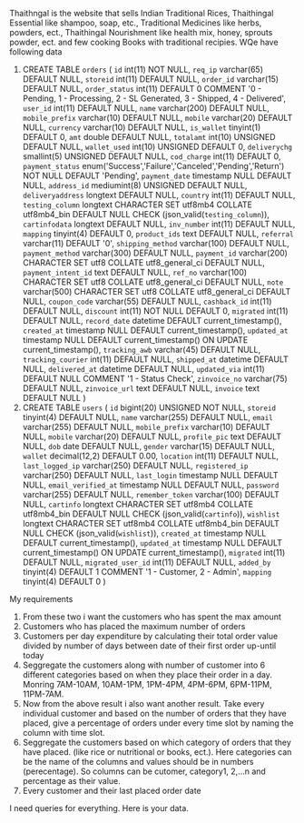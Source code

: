 Thaithngal is the website that sells Indian Traditional Rices, Thaithingal Essential like shampoo, soap, etc., Traditional Medicines like herbs, powders, ect., Thaithingal Nourishment like health mix, honey, sprouts powder, ect. and few cooking Books with traditional recipies.
WQe have following data
1. CREATE TABLE `orders` (
  `id` int(11) NOT NULL,
  `req_ip` varchar(65) DEFAULT NULL,
  `storeid` int(11) DEFAULT NULL,
  `order_id` varchar(15) DEFAULT NULL,
  `order_status` int(11) DEFAULT 0 COMMENT '0 - Pending, 1 - Processing, 2 - SL Generated, 3 - Shipped, 4 - Delivered',
  `user_id` int(11) DEFAULT NULL,
  `name` varchar(200) DEFAULT NULL,
  `mobile_prefix` varchar(10) DEFAULT NULL,
  `mobile` varchar(20) DEFAULT NULL,
  `currency` varchar(10) DEFAULT NULL,
  `is_wallet` tinyint(1) DEFAULT 0,
  `amt` double DEFAULT NULL,
  `totalamt` int(10) UNSIGNED DEFAULT NULL,
  `wallet_used` int(10) UNSIGNED DEFAULT 0,
  `deliverychg` smallint(5) UNSIGNED DEFAULT NULL,
  `cod_charge` int(11) DEFAULT 0,
  `payment_status` enum('Success','Failure','Canceled','Pending','Return') NOT NULL DEFAULT 'Pending',
  `payment_date` timestamp NULL DEFAULT NULL,
  `address_id` mediumint(8) UNSIGNED DEFAULT NULL,
  `deliveryaddress` longtext DEFAULT NULL,
  `country` int(11) DEFAULT NULL,
  `testing_column` longtext CHARACTER SET utf8mb4 COLLATE utf8mb4_bin DEFAULT NULL CHECK (json_valid(`testing_column`)),
  `cartinfodata` longtext DEFAULT NULL,
  `inv_number` int(11) DEFAULT NULL,
  `mapping` tinyint(4) DEFAULT 0,
  `product_ids` text DEFAULT NULL,
  `referral` varchar(11) DEFAULT '0',
  `shipping_method` varchar(100) DEFAULT NULL,
  `payment_method` varchar(300) DEFAULT NULL,
  `payment_id` varchar(200) CHARACTER SET utf8 COLLATE utf8_general_ci DEFAULT NULL,
  `payment_intent_id` text DEFAULT NULL,
  `ref_no` varchar(100) CHARACTER SET utf8 COLLATE utf8_general_ci DEFAULT NULL,
  `note` varchar(500) CHARACTER SET utf8 COLLATE utf8_general_ci DEFAULT NULL,
  `coupon_code` varchar(55) DEFAULT NULL,
  `cashback_id` int(11) DEFAULT NULL,
  `discount` int(11) NOT NULL DEFAULT 0,
  `migrated` int(11) DEFAULT NULL,
  `record_date` datetime DEFAULT current_timestamp(),
  `created_at` timestamp NULL DEFAULT current_timestamp(),
  `updated_at` timestamp NULL DEFAULT current_timestamp() ON UPDATE current_timestamp(),
  `tracking_awb` varchar(45) DEFAULT NULL,
  `tracking_courier` int(11) DEFAULT NULL,
  `shipped_at` datetime DEFAULT NULL,
  `delivered_at` datetime DEFAULT NULL,
  `updated_via` int(11) DEFAULT NULL COMMENT '1 - Status Check',
  `zinvoice_no` varchar(75) DEFAULT NULL,
  `zinvoice_url` text DEFAULT NULL,
  `invoice` text DEFAULT NULL
)
2. CREATE TABLE `users` (
  `id` bigint(20) UNSIGNED NOT NULL,
  `storeid` tinyint(4) DEFAULT NULL,
  `name` varchar(255) DEFAULT NULL,
  `email` varchar(255) DEFAULT NULL,
  `mobile_prefix` varchar(10) DEFAULT NULL,
  `mobile` varchar(20) DEFAULT NULL,
  `profile_pic` text DEFAULT NULL,
  `dob` date DEFAULT NULL,
  `gender` varchar(15) DEFAULT NULL,
  `wallet` decimal(12,2) DEFAULT 0.00,
  `location` int(11) DEFAULT NULL,
  `last_logged_ip` varchar(250) DEFAULT NULL,
  `registered_ip` varchar(250) DEFAULT NULL,
  `last_login` timestamp NULL DEFAULT NULL,
  `email_verified_at` timestamp NULL DEFAULT NULL,
  `password` varchar(255) DEFAULT NULL,
  `remember_token` varchar(100) DEFAULT NULL,
  `cartinfo` longtext CHARACTER SET utf8mb4 COLLATE utf8mb4_bin DEFAULT NULL CHECK (json_valid(`cartinfo`)),
  `wishlist` longtext CHARACTER SET utf8mb4 COLLATE utf8mb4_bin DEFAULT NULL CHECK (json_valid(`wishlist`)),
  `created_at` timestamp NULL DEFAULT current_timestamp(),
  `updated_at` timestamp NULL DEFAULT current_timestamp() ON UPDATE current_timestamp(),
  `migrated` int(11) DEFAULT NULL,
  `migrated_user_id` int(11) DEFAULT NULL,
  `added_by` tinyint(4) DEFAULT 1 COMMENT '1 - Customer, 2 - Admin',
  `mapping` tinyint(4) DEFAULT 0
)

My requirements
1. From these two i want the customers who has spent the max amount
2. Customers who has placed the maximum number of orders
3. Customers per day expenditure by calculating their total order value divided by number of days between date of their first order up-until today 
4. Seggregate the customers along with number of customer into 6 different categories based on when they place their order in a day. Monring 7AM-10AM, 10AM-1PM,  1PM-4PM, 4PM-6PM, 6PM-11PM, 11PM-7AM. 
5. Now from the above result i also want another result. Take every individual customer and based on the number of orders that they have placed, give a percentage of orders under every time slot by naming the column with time slot.
6. Seggregate the customers based on which category of orders that they have placed. (like rice or nutritional or books, ect.). Here categories can be the name of the columns and values should be in numbers (perecentage). So columns can be cutomer, category1, 2,...n and percentage as their value.
7. Every customer and their last placed order date

I need queries for everything. 
Here is your data.

